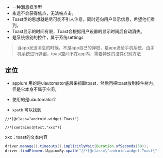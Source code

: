 - 一种消息框类型
- 永远不会获得焦点，无法被点击。
- Toast类的思想就是尽可能不引人注意，同时还向用户显示信息，希望他们看到。
- Toast显示的时间有限，Toast会根据用户设置的显示时间后自动消失。
- 是系统级别的控件，属于系统settings
>当app发送消息的时候，不是app自己的弹框，是app发给手机系统，由手机系统进行弹窗，toast空间不在app内，需要特殊的控件识别方法

## 定位
- appium 用的是uiautomator底层来抓取toast，然后再把toast放到控件树内，但是它本身不属于空间。
- 使用的是uiautomator2

- `xpath` 可以找到
```
//*[@class="android.widget.Toast"]

//*[contains(@text,"xxx")]
```
xxx：toast的文本内容


```java
driver.manage().timeouts().implicitlyWait(Duration.ofSeconds(50));  
driver.findElement(AppiumBy.xpath("//*[@class=\"android.widget.Toast\"]"));
```